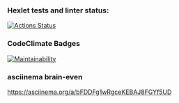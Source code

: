### Hexlet tests and linter status:
[![Actions Status](https://github.com/zainutdinov/python-project-49/actions/workflows/hexlet-check.yml/badge.svg)](https://github.com/zainutdinov/python-project-49/actions)

### CodeClimate Badges
[![Maintainability](https://api.codeclimate.com/v1/badges/ed9c40c9e61ca711284f/maintainability)](https://codeclimate.com/github/zainutdinov/python-project-49/maintainability)

### asciinema brain-even
https://asciinema.org/a/bFDDFg1wRgceKEBAJ8FGYf5UD